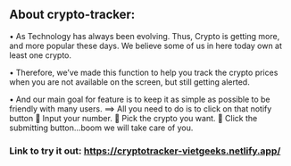 ## About crypto-tracker:
• As Technology has always been evolving. Thus, Crypto is getting more, and more popular these days. We believe some of us in here today own at least one crypto.

• Therefore, we’ve made this function to help you track the crypto prices when you are not available on the screen, but still getting alerted.

• And our main goal for feature is to keep it as simple as possible to be friendly with many users. ==> All you need to do is to click on that notify button  Input your number.  Pick the crypto you want.  Click the submitting button…boom we will take care of you.
### Link to try it out: https://cryptotracker-vietgeeks.netlify.app/
